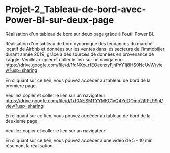 # Projet-2_Tableau-de-bord-avec-Power-BI-sur-deux-page
Réalisation d'un tableau de bord sur deux page grâce à l'outil Power BI.

Réalisation d'un tableau de bord dynamique des tendances du marché locatif de Airbnb et données sur les ventes dans les secteurs de l'immobilier durant année 2019, grâce à des sources de données en provenance de kaggle. Veuillez copier et coller le lien sur un navigateur: https://drive.google.com/file/d/1fqNXo_rfEOeenxyFjhPnY1j8HS0NcUvW/view?usp=sharing

En cliquant sur ce lien, vous pouvez accéder au tableau de bord de la premiere page.

Veuillez copier et coller le lien sur un navigateur: https://drive.google.com/file/d/1xf0AESMTYYMKC1vQ4YqDOmb2jRPL99j4/view?usp=sharing

En cliquant sur ce lien, vous pouvez accéder au tableau de bord de la deuxieme page.



Veuillez copier et coller le lien sur un navigateur:

En cliquant sur ce lien, vous pouvez accéder à une vidéo de 5 - 10 min résumant la réalisation.
